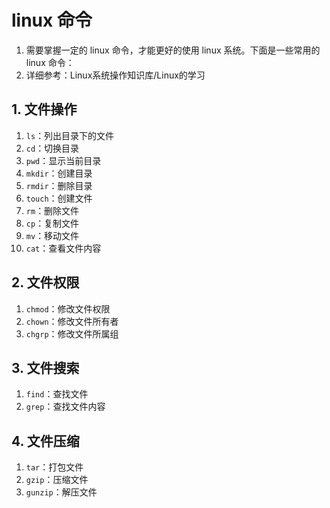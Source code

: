 # linux 命令

1. 需要掌握一定的 linux 命令，才能更好的使用 linux 系统。下面是一些常用的 linux 命令：
2. 详细参考：Linux系统操作知识库/Linux的学习

## 1. 文件操作

1. `ls`：列出目录下的文件
2. `cd`：切换目录
3. `pwd`：显示当前目录
4. `mkdir`：创建目录
5. `rmdir`：删除目录
6. `touch`：创建文件
7. `rm`：删除文件
8. `cp`：复制文件
9. `mv`：移动文件
10. `cat`：查看文件内容

## 2. 文件权限

1. `chmod`：修改文件权限
2. `chown`：修改文件所有者
3. `chgrp`：修改文件所属组

## 3. 文件搜索

1. `find`：查找文件
2. `grep`：查找文件内容

## 4. 文件压缩

1. `tar`：打包文件
2. `gzip`：压缩文件
3. `gunzip`：解压文件
